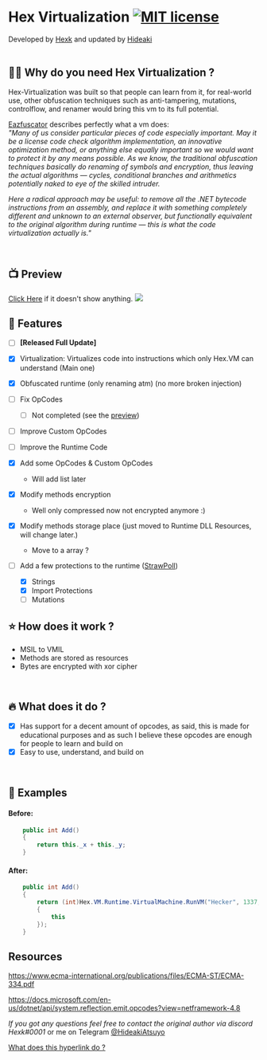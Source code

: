 # Hex Virtualization [![MIT license](https://img.shields.io/badge/License-MIT-blue.svg)](https://lbesson.mit-license.org/)
Developed by <a href="https://github.com/hexck">Hexk</a> and updated by <a href="https://github.com/HideakiAtsuyo">Hideaki</a>
<br><br>

## :guardsman: Why do you need Hex Virtualization ? 

Hex-Virtualization was built so that people can learn from it, for real-world use, other obfuscation techniques such as anti-tampering, mutations, controlflow, and renamer would bring this vm to its full potential.

<a href="https://help.gapotchenko.com/eazfuscator.net/30/virtualization#Virtualization_Introduction"> Eazfuscator</a> describes perfectly what a vm does:<br>
_"Many of us consider particular pieces of code especially important. May it be a license code check algorithm implementation, an innovative optimization method, or anything else equally important so we would want to protect it by any means possible. As we know, the traditional obfuscation techniques basically do renaming of symbols and encryption, thus leaving the actual algorithms — cycles, conditional branches and arithmetics potentially naked to eye of the skilled intruder._

_Here a radical approach may be useful: to remove all the .NET bytecode instructions from an assembly, and replace it with something completely different and unknown to an external observer, but functionally equivalent to the original algorithm during runtime — this is what the code virtualization actually is."_

<br>

## 📺 Preview

[Click Here](https://i.imgur.com/cVntYFD.mp4) if it doesn't show anything.
![](https://i.imgur.com/cVntYFD.gif)

## 🚀 Features

- [ ] __**[Released Full Update]**__

- [x] Virtualization: Virtualizes code into instructions which only Hex.VM can understand (Main one)
- [x] Obfuscated runtime (only renaming atm) (no more broken injection)
- [ ] Fix OpCodes
  - [ ] Not completed (see the [preview](https://github.com/HideakiAtsuyo/Hex-Virtualization#-preview))
- [ ] Improve Custom OpCodes
- [ ] Improve the Runtime Code
- [x] Add some OpCodes & Custom OpCodes
  - Will add list later
- [x] Modify methods encryption
  - Well only compressed now not encrypted anymore :)
- [x] Modify methods storage place (just moved to Runtime DLL Resources, will change later.)
  - Move to a array ?
- [ ] Add a few protections to the runtime ([StrawPoll](https://strawpoll.com/polls/e6Z2eQwOXgN))
  - [x] Strings
  - [x] Import Protections
  - [ ] Mutations
  
## :star: How does it work ?

- MSIL to VMIL
- Methods are stored as resources
- Bytes are encrypted with xor cipher
<br>

## :fire: What does it do ?

- [x] Has support for a decent amount of opcodes, as said, this is made for educational purposes and as such I believe these opcodes are enough for people to learn and build on
- [x] Easy to use, understand, and build on

<br>

## :bookmark_tabs: Examples
#### Before:
```c#
    public int Add()
    {
        return this._x + this._y;
    }
```
#### After:
```c#
    public int Add()
    {
        return (int)Hex.VM.Runtime.VirtualMachine.RunVM("Hecker", 1337, new object[]
        {
            this
        });
    }
```


## Resources
https://www.ecma-international.org/publications/files/ECMA-ST/ECMA-334.pdf <br>



https://docs.microsoft.com/en-us/dotnet/api/system.reflection.emit.opcodes?view=netframework-4.8

_If you got any questions feel free to contact the original author via discord Hexk#0001_ or me on Telegram [@HideakiAtsuyo](https://t.me/HideakiAtsuyo)

[What does this hyperlink do ?](https://github.com/HideakiAtsuyo/Hex-Virtualization/edit/master/README.md#hex-virtualization-)
